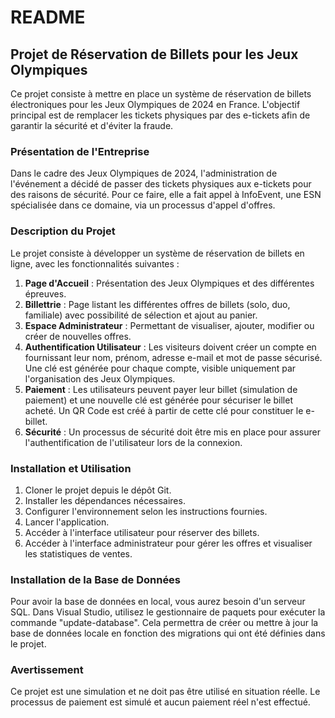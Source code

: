 # README

## Projet de Réservation de Billets pour les Jeux Olympiques

Ce projet consiste à mettre en place un système de réservation de billets électroniques pour les Jeux Olympiques de 2024 en France. L'objectif principal est de remplacer les tickets physiques par des e-tickets afin de garantir la sécurité et d'éviter la fraude.

### Présentation de l'Entreprise

Dans le cadre des Jeux Olympiques de 2024, l'administration de l'événement a décidé de passer des tickets physiques aux e-tickets pour des raisons de sécurité. Pour ce faire, elle a fait appel à InfoEvent, une ESN spécialisée dans ce domaine, via un processus d'appel d'offres.

### Description du Projet

Le projet consiste à développer un système de réservation de billets en ligne, avec les fonctionnalités suivantes :

1. **Page d'Accueil** : Présentation des Jeux Olympiques et des différentes épreuves.
2. **Billettrie** : Page listant les différentes offres de billets (solo, duo, familiale) avec possibilité de sélection et ajout au panier.
3. **Espace Administrateur** : Permettant de visualiser, ajouter, modifier ou créer de nouvelles offres.
4. **Authentification Utilisateur** : Les visiteurs doivent créer un compte en fournissant leur nom, prénom, adresse e-mail et mot de passe sécurisé. Une clé est générée pour chaque compte, visible uniquement par l'organisation des Jeux Olympiques.
5. **Paiement** : Les utilisateurs peuvent payer leur billet (simulation de paiement) et une nouvelle clé est générée pour sécuriser le billet acheté. Un QR Code est créé à partir de cette clé pour constituer le e-billet.
6. **Sécurité** : Un processus de sécurité doit être mis en place pour assurer l'authentification de l'utilisateur lors de la connexion.

### Installation et Utilisation

1. Cloner le projet depuis le dépôt Git.
2. Installer les dépendances nécessaires.
3. Configurer l'environnement selon les instructions fournies.
4. Lancer l'application.
5. Accéder à l'interface utilisateur pour réserver des billets.
6. Accéder à l'interface administrateur pour gérer les offres et visualiser les statistiques de ventes.

### Installation de la Base de Données

Pour avoir la base de données en local, vous aurez besoin d'un serveur SQL. Dans Visual Studio, utilisez le gestionnaire de paquets pour exécuter la commande "update-database". Cela permettra de créer ou mettre à jour la base de données locale en fonction des migrations qui ont été définies dans le projet.

### Avertissement

Ce projet est une simulation et ne doit pas être utilisé en situation réelle. Le processus de paiement est simulé et aucun paiement réel n'est effectué.
